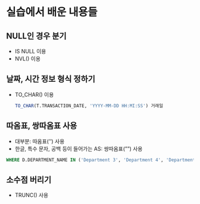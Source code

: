 # 실습에서 배운 내용들

## NULL인 경우 분기

- IS NULL 이용
- NVL() 이용

## 날짜, 시간 정보 형식 정하기

- TO_CHAR() 이용
    
    ```sql
    TO_CHAR(T.TRANSACTION_DATE, 'YYYY-MM-DD HH:MI:SS') 거래일
    ```
    

## 따옴표, 쌍따옴표 사용

- 대부분: 따옴표(’’) 사용
- 한글, 특수 문자, 공백 등이 들어가는 AS: 쌍따옴표(””) 사용

```sql
WHERE D.DEPARTMENT_NAME IN ('Department 3', 'Department 4', 'Department 5', 'Department 6')
```

## 소수점 버리기

- TRUNC() 사용
